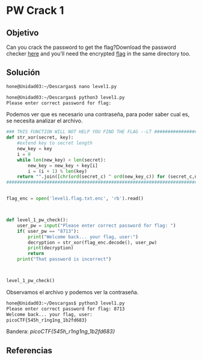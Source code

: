 # PW Crack 1

## Objetivo

Can you crack the password to get the flag?Download the password checker [here](https://artifacts.picoctf.net/c/53/level1.py) and you'll need the encrypted [flag](https://artifacts.picoctf.net/c/53/level1.flag.txt.enc) in the same directory too.

## Solución

```bash
hone@Unidad03:~/Descargas$ nano level1.py
```

```bash
hone@Unidad03:~/Descargas$ python3 level1.py 
Please enter correct password for flag: 
```

Podemos ver que es necesario una contraseña, para poder saber cual es, se necesita  analizar el archivo.

```python
### THIS FUNCTION WILL NOT HELP YOU FIND THE FLAG --LT ########################
def str_xor(secret, key):
    #extend key to secret length
    new_key = key
    i = 0
    while len(new_key) < len(secret):
        new_key = new_key + key[i]
        i = (i + 1) % len(key)        
    return "".join([chr(ord(secret_c) ^ ord(new_key_c)) for (secret_c,new_key_c) in zip(secret,new_key)])
###############################################################################


flag_enc = open('level1.flag.txt.enc', 'rb').read()



def level_1_pw_check():
    user_pw = input("Please enter correct password for flag: ")
    if( user_pw == "8713"):
        print("Welcome back... your flag, user:")
        decryption = str_xor(flag_enc.decode(), user_pw)
        print(decryption)
        return
    print("That password is incorrect")



level_1_pw_check()
```

Observamos el archivo y podemos ver la contraseña.

```bash
hone@Unidad03:~/Descargas$ python3 level1.py 
Please enter correct password for flag: 8713             
Welcome back... your flag, user:
picoCTF{545h_r1ng1ng_1b2fd683}
```

Bandera: *picoCTF{545h_r1ng1ng_1b2fd683}*

## Referencias
